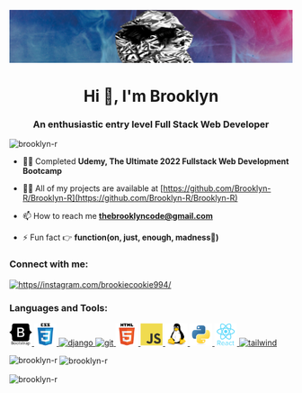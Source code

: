![logo](https://github.com/Brooklyn-R/Brooklyn-R/blob/main/profile_banner.png)
<h1 align="center">Hi 👋, I'm Brooklyn </h1>
<h3 align="center">An enthusiastic entry level Full Stack Web Developer</h3>

<img align="right" src="https://th.bing.com/th/id/R.d4b0936f300957f9e96b6dcb40041c28?rik=AW9umw%2bxjkA95w&riu=http%3a%2f%2fmedia.japanpowered.com%2fimages%2ftyping-animation.gif&ehk=RgIlxfvYPCHNqaxobpJdIkNranSMU5xKAQOEJ1Cs3Xo%3d&risl=&pid=ImgRaw&r=0" alt="" style="width: 400px; border-radius:20px; box-shadow: 0 0 15px rgba(0,0,0,0.5);" />

<p align="left"> <img src="https://komarev.com/ghpvc/?username=brooklyn-r&label=Profile%20views&color=0e75b6&style=flat" alt="brooklyn-r" /> </p>

- 👩‍🎓 Completed **Udemy, The Ultimate 2022 Fullstack Web Development Bootcamp**

- 👨‍💻 All of my projects are available at [https://github.com/Brooklyn-R/Brooklyn-R](https://github.com/Brooklyn-R/Brooklyn-R)

- 📫 How to reach me **thebrooklyncode@gmail.com**

- ⚡ Fun fact 👉 **function(on, just, enough, madness🤪)**

<h3 align="left">Connect with me:</h3>
<p align="left">
<a href="https://instagram.com/thebrooklyncode/" target="blank"><img align="center" src="https://raw.githubusercontent.com/rahuldkjain/github-profile-readme-generator/master/src/images/icons/Social/instagram.svg" alt="https//instagram.com/brookiecookie994/" height="30" width="40" /></a>
</p>

<h3 align="left">Languages and Tools:</h3>
<p align="left"> <a href="https://getbootstrap.com" target="_blank" rel="noreferrer"> <img src="https://raw.githubusercontent.com/devicons/devicon/master/icons/bootstrap/bootstrap-plain-wordmark.svg" alt="bootstrap" width="40" height="40"/> </a> <a href="https://www.w3schools.com/css/" target="_blank" rel="noreferrer"> <img src="https://raw.githubusercontent.com/devicons/devicon/master/icons/css3/css3-original-wordmark.svg" alt="css3" width="40" height="40"/> </a> <a href="https://www.djangoproject.com/" target="_blank" rel="noreferrer"> <img src="https://cdn.worldvectorlogo.com/logos/django.svg" alt="django" width="40" height="40"/> </a> <a href="https://git-scm.com/" target="_blank" rel="noreferrer"> <img src="https://www.vectorlogo.zone/logos/git-scm/git-scm-icon.svg" alt="git" width="40" height="40"/> </a> <a href="https://www.w3.org/html/" target="_blank" rel="noreferrer"> <img src="https://raw.githubusercontent.com/devicons/devicon/master/icons/html5/html5-original-wordmark.svg" alt="html5" width="40" height="40"/> </a> <a href="https://developer.mozilla.org/en-US/docs/Web/JavaScript" target="_blank" rel="noreferrer"> <img src="https://raw.githubusercontent.com/devicons/devicon/master/icons/javascript/javascript-original.svg" alt="javascript" width="40" height="40"/> </a> <a href="https://www.linux.org/" target="_blank" rel="noreferrer"> <img src="https://raw.githubusercontent.com/devicons/devicon/master/icons/linux/linux-original.svg" alt="linux" width="40" height="40"/> </a> <a href="https://www.python.org" target="_blank" rel="noreferrer"> <img src="https://raw.githubusercontent.com/devicons/devicon/master/icons/python/python-original.svg" alt="python" width="40" height="40"/> </a> <a href="https://reactjs.org/" target="_blank" rel="noreferrer"> <img src="https://raw.githubusercontent.com/devicons/devicon/master/icons/react/react-original-wordmark.svg" alt="react" width="40" height="40"/> </a> <a href="https://tailwindcss.com/" target="_blank" rel="noreferrer"> <img src="https://www.vectorlogo.zone/logos/tailwindcss/tailwindcss-icon.svg" alt="tailwind" width="40" height="40"/> </a> </p>

<p><img align="left" src="https://github-readme-stats.vercel.app/api/top-langs?username=brooklyn-r&show_icons=true&locale=en&layout=compact" alt="brooklyn-r" /></p>

<p>&nbsp;<img align="center" src="https://github-readme-stats.vercel.app/api?username=brooklyn-r&show_icons=true&locale=en" alt="brooklyn-r" /></p>

<p><img align="center" src="https://github-readme-streak-stats.herokuapp.com/?user=brooklyn-r&" alt="brooklyn-r" /></p>
